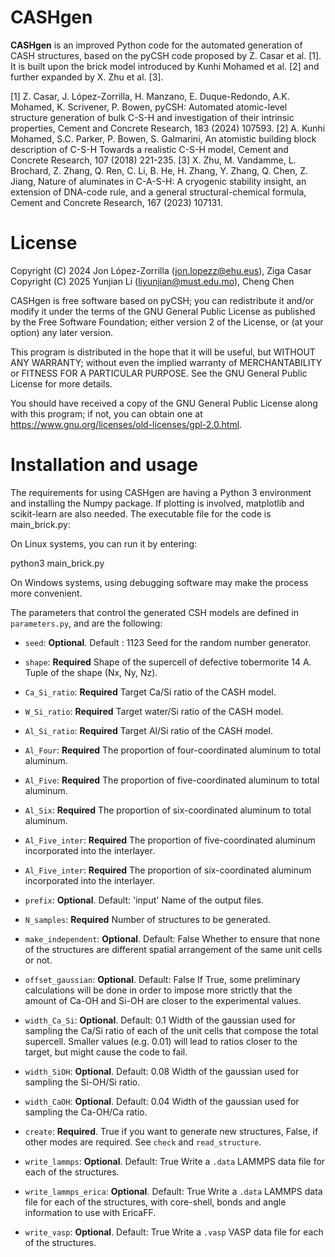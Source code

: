 # CASHgen

**CASHgen** is  an improved Python code for the automated generation of CASH structures, based on the pyCSH code proposed by Z. Casar et al. [1]. 
It is built upon the brick model introduced by Kunhi Mohamed et al. [2] and further expanded by X. Zhu et al. [3].

[1] Z. Casar, J. López-Zorrilla, H. Manzano, E. Duque-Redondo, A.K. Mohamed, K. Scrivener, P. Bowen, pyCSH: Automated atomic-level structure generation of bulk C-S-H and investigation of their intrinsic properties, Cement and Concrete Research, 183 (2024) 107593.
[2] A. Kunhi Mohamed, S.C. Parker, P. Bowen, S. Galmarini, An atomistic building block description of C-S-H Towards a realistic C-S-H model, Cement and Concrete Research, 107 (2018) 221-235.
[3] X. Zhu, M. Vandamme, L. Brochard, Z. Zhang, Q. Ren, C. Li, B. He, H. Zhang, Y. Zhang, Q. Chen, Z. Jiang, Nature of aluminates in C-A-S-H: A cryogenic stability insight, an extension of DNA-code rule, and a general structural-chemical formula, Cement and Concrete Research, 167 (2023) 107131.


# License
 
Copyright (C) 2024 Jon López-Zorrilla (jon.lopezz@ehu.eus), Ziga Casar
Copyright (C) 2025 Yunjian Li (liyunjian@must.edu.mo), Cheng Chen

CASHgen is free software based on pyCSH; you can redistribute it and/or modify it under the terms of the GNU General Public License as published by the Free Software Foundation; either version 2 of the License, or (at your option) any later version.

This program is distributed in the hope that it will be useful, but WITHOUT ANY WARRANTY; without even the implied warranty of MERCHANTABILITY or FITNESS FOR A PARTICULAR PURPOSE. See the GNU General Public License for more details.

You should have received a copy of the GNU General Public License along with this program; if not, you can obtain one at https://www.gnu.org/licenses/old-licenses/gpl-2.0.html.

# Installation and usage

The requirements for using CASHgen are having a Python 3 environment and installing the Numpy package. If plotting is involved, matplotlib and scikit-learn are also needed. The executable file for the code is main_brick.py:

On Linux systems, you can run it by entering:

python3 main_brick.py

On Windows systems, using debugging software may make the process more convenient.

The parameters that control the generated CSH models are defined in `parameters.py`, and are the following:

 - `seed`: **Optional**. Default : 1123
   Seed for the random number generator.
   
- `shape`: **Required**
  Shape of the supercell of defective tobermorite 14 A. Tuple of the shape (Nx, Ny, Nz).
  
- `Ca_Si_ratio`: **Required**
Target Ca/Si ratio of the CASH model.

- `W_Si_ratio`: **Required**
Target water/Si ratio of the CASH model.

- `Al_Si_ratio`: **Required**
Target Al/Si ratio of the CASH model.

- `Al_Four`: **Required**
The proportion of four-coordinated aluminum to total aluminum.

- `Al_Five`: **Required**
The proportion of five-coordinated aluminum to total aluminum.

- `Al_Six`: **Required**
The proportion of six-coordinated aluminum to total aluminum.

- `Al_Five_inter`: **Required**
The proportion of five-coordinated aluminum incorporated into the interlayer.

- `Al_Five_inter`: **Required**
The proportion of six-coordinated aluminum incorporated into the interlayer.

- `prefix`: **Optional**. Default: 'input'
  Name of the output files.
 
- `N_samples`: **Required**
Number of structures to be generated.

- `make_independent`: **Optional**. Default: False
  Whether to ensure that none of the structures are different spatial arrangement of the same unit cells or not.

- `offset_gaussian`: **Optional**. Default: False
  If True, some preliminary calculations will be done in order to impose more strictly that the amount of Ca-OH and Si-OH are closer to the experimental values.

- `width_Ca_Si`: **Optional**. Default: 0.1
Width of the gaussian used for sampling the Ca/Si ratio of each of the unit cells that compose the total supercell.  Smaller values (e.g. 0.01) will  lead to ratios closer to the target, but might cause the code to fail.

- `width_SiOH`: **Optional**. Default: 0.08
Width of the gaussian used for sampling the Si-OH/Si ratio.

- `width_CaOH`: **Optional**. Default: 0.04
Width of the gaussian used for sampling the Ca-OH/Ca ratio.

- `create`: **Required**.
True if you want to generate new structures, False, if other modes are required. See `check` and `read_structure`.

- `write_lammps`: **Optional**. Default: True
Write a `.data` LAMMPS data file for each of the structures. 

- `write_lammps_erica`: **Optional**. Default: True
Write a `.data` LAMMPS data file for each of the structures, with core-shell, bonds and angle information to use with EricaFF.

- `write_vasp`: **Optional**. Default: True
Write a `.vasp` VASP data file for each of the structures. 
